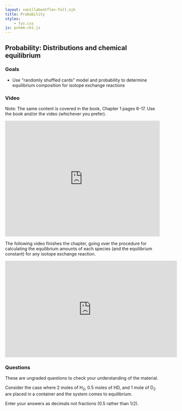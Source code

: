 ```yaml
---
layout: vanillabootflex-full.njk
title: Probability
styles:
    - fys.css
js: pchem-ch1.js
---
```


## Probability: Distributions and chemical equilibrium

### Goals

- Use "randomly shuffled cards" model and probability to determine equilibrium composition for isotope exchange reactions

### Video

Note: The same content is covered in the book, Chapter 1 pages 6-17. Use the book and/or the video (whichever you prefer).

<div style="position: relative; width: 100%; height: 0; padding-bottom: 75%;">
    <iframe style="position: absolute; width: 100%; height: 100%; border: 0;" scrolling="no" src="https://expl.ai/HKWZQFV?mode=embed" frameborder="0" allowfullscreen></iframe>
</div>

The following video finishes the chapter, going over the procedure for calculating the equilibrium amounts of each species (and the equilibrium constant) for any isotope exchange reaction.

<iframe width="560" height="315" src="https://www.youtube.com/embed/dcEa3OTGVAg" title="YouTube video player" frameborder="0" allow="accelerometer; autoplay; clipboard-write; encrypted-media; gyroscope; picture-in-picture; web-share" allowfullscreen></iframe>


### Questions

These are ungraded questions to check your understanding of the material.

Consider the case where 2 moles of H<sub>2</sub>,  0.5 moles of HD, and 1 mole of D<sub>2</sub> are placed in a container and the system comes to equilibrium. 

Enter your answers as decimals not fractions (0.5 rather than 1/2).

<div id="question-node"></div>

<!-- ### Check-in

Answer the check-in question [here](https://d2l.mountunion.edu/d2l/le/content/35180/viewContent/414265/View) before class on Wednesday. -->

